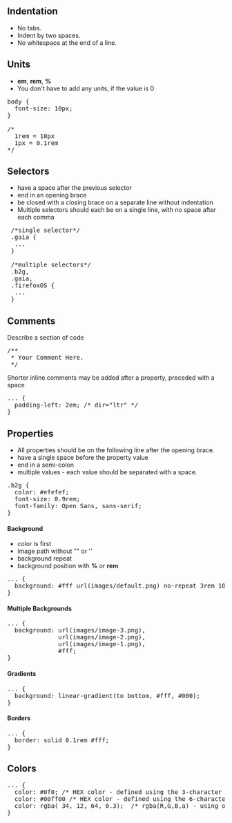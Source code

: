 ## Indentation
* No tabs.
* Indent by two spaces.
* No whitespace at the end of a line.

## Units
* <b>em</b>, <b>rem</b>, <b>%</b>
* You don't have to add any units, if the value is 0
<pre>
body {
  font-size: 10px;
}

/*
  1rem = 10px
  1px = 0.1rem
*/
</pre>

## Selectors

* have a space after the previous selector
* end in an opening brace
* be closed with a closing brace on a separate line without indentation
* Multiple selectors should each be on a single line, with no space after each comma

<pre>
 /*single selector*/
 .gaia {
  ...
 }

 /*multiple selectors*/
 .b2g,
 .gaia,
 .firefoxOS {
  ...
 }
</pre>

## Comments

Describe a section of code

<pre>
/**
 * Your Comment Here.
 */
</pre>


Shorter inline comments may be added after a property, preceded with a space
  
<pre>
... {
  padding-left: 2em; /* dir="ltr" */
}
</pre>

## Properties

* All properties should be on the following line after the opening brace.
* have a single space before the property value
* end in a semi-colon
* multiple values - each value should be separated with a space.

<pre>
.b2g {
  color: #efefef;
  font-size: 0.9rem;
  font-family: Open Sans, sans-serif;
}
</pre>

#### Background

* color is first
* image path without "" or ''
* background repeat
* background position with <b>%</b> or <b>rem</b>
<pre>
... {
  background: #fff url(images/default.png) no-repeat 3rem 100%;
}
</pre>

#### Multiple Backgrounds
<pre>
... {
  background: url(images/image-3.png),
              url(images/image-2.png),
              url(images/image-1.png),
              #fff;
}
</pre>

#### Gradients
<pre>
... {
  background: linear-gradient(to bottom, #fff, #000);
}
</pre>

#### Borders
<pre>
... {
  border: solid 0.1rem #fff;
}
</pre>


## Colors
<pre>
... {
  color: #0f0; /* HEX color - defined using the 3-character dash notation */
  color: #00ff00 /* HEX color - defined using the 6-character dash notation */
  color: rgba( 34, 12, 64, 0.3);  /* rgba(R,G,B,a) - using only for transparent colors */
}
</pre>